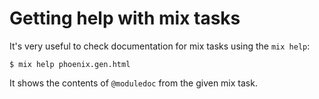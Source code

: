 # Getting help with mix tasks

It's very useful to check documentation for mix tasks using the `mix help`:

```
$ mix help phoenix.gen.html
```

It shows the contents of `@moduledoc` from the given mix task.
